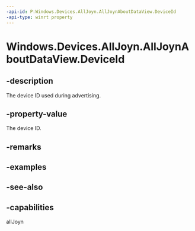 ----api-id: P:Windows.Devices.AllJoyn.AllJoynAboutDataView.DeviceId
-api-type: winrt property
---<!-- Property syntaxpublic string DeviceId { get; }--># Windows.Devices.AllJoyn.AllJoynAboutDataView.DeviceId## -descriptionThe device ID used during advertising.## -property-valueThe device ID.## -remarks## -examples## -see-also## -capabilitiesallJoyn